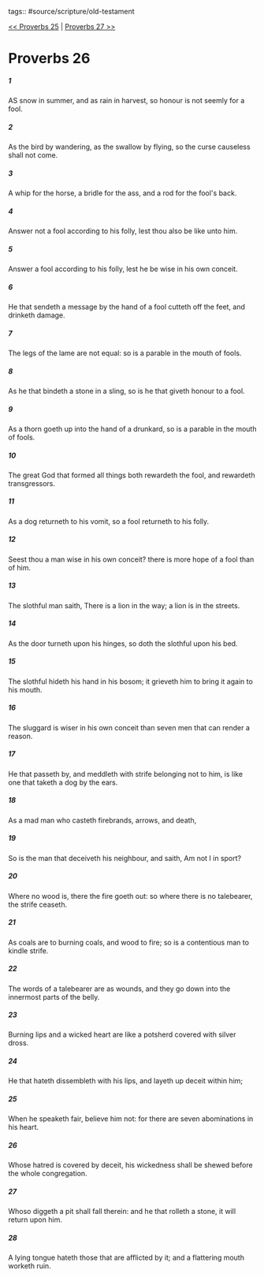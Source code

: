 tags:: #source/scripture/old-testament

[<< Proverbs 25](old-testament/20_Proverbs/Proverbs_25.md) | [Proverbs 27 >>](old-testament/20_Proverbs/Proverbs_27.md)

# Proverbs 26

##### 1

AS snow in summer, and as rain in harvest, so honour is not seemly for a fool.

##### 2

As the bird by wandering, as the swallow by flying, so the curse causeless shall not come.

##### 3

A whip for the horse, a bridle for the ass, and a rod for the fool's back.

##### 4

Answer not a fool according to his folly, lest thou also be like unto him.

##### 5

Answer a fool according to his folly, lest he be wise in his own conceit.

##### 6

He that sendeth a message by the hand of a fool cutteth off the feet, and drinketh damage.

##### 7

The legs of the lame are not equal: so is a parable in the mouth of fools.

##### 8

As he that bindeth a stone in a sling, so is he that giveth honour to a fool.

##### 9

As a thorn goeth up into the hand of a drunkard, so is a parable in the mouth of fools.

##### 10

The great God that formed all things both rewardeth the fool, and rewardeth transgressors.

##### 11

As a dog returneth to his vomit, so a fool returneth to his folly.

##### 12

Seest thou a man wise in his own conceit? there is more hope of a fool than of him.

##### 13

The slothful man saith, There is a lion in the way; a lion is in the streets.

##### 14

As the door turneth upon his hinges, so doth the slothful upon his bed.

##### 15

The slothful hideth his hand in his bosom; it grieveth him to bring it again to his mouth.

##### 16

The sluggard is wiser in his own conceit than seven men that can render a reason.

##### 17

He that passeth by, and meddleth with strife belonging not to him, is like one that taketh a dog by the ears.

##### 18

As a mad man who casteth firebrands, arrows, and death,

##### 19

So is the man that deceiveth his neighbour, and saith, Am not I in sport?

##### 20

Where no wood is, there the fire goeth out: so where there is no talebearer, the strife ceaseth.

##### 21

As coals are to burning coals, and wood to fire; so is a contentious man to kindle strife.

##### 22

The words of a talebearer are as wounds, and they go down into the innermost parts of the belly.

##### 23

Burning lips and a wicked heart are like a potsherd covered with silver dross.

##### 24

He that hateth dissembleth with his lips, and layeth up deceit within him;

##### 25

When he speaketh fair, believe him not: for there are seven abominations in his heart.

##### 26

Whose hatred is covered by deceit, his wickedness shall be shewed before the whole congregation.

##### 27

Whoso diggeth a pit shall fall therein: and he that rolleth a stone, it will return upon him.

##### 28

A lying tongue hateth those that are afflicted by it; and a flattering mouth worketh ruin.
